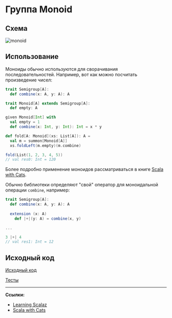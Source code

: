 # Группа Monoid

## Схема

![monoid](https://gitflic.ru/project/artemkorsakov/scalabook/blob/raw?file=images%2Fmonoid.png&commit=fba71018761a17797b4f591eaa45f1a56d5311d8)

## Использование

Моноиды обычно используются для сворачивания последовательностей. 
Например, вот как можно посчитать произведение чисел:

```scala
trait Semigroup[A]:
  def combine(x: A, y: A): A

trait Monoid[A] extends Semigroup[A]:
  def empty: A

given Monoid[Int] with
  val empty = 1
  def combine(x: Int, y: Int): Int = x * y

def fold[A: Monoid](xs: List[A]): A =
  val m = summon[Monoid[A]]
  xs.foldLeft(m.empty)(m.combine)

fold(List(1, 2, 3, 4, 5))
// val res0: Int = 120
```

Более подробно применение моноидов рассматриваться в книге [Scala with Cats][Scala with Cats].

Обычно библиотеки определяют "свой" оператор для моноидальной операции `combine`, например:

```scala
trait Semigroup[A]:
  def combine(x: A, y: A): A
  
  extension (x: A)
    def |+|(y: A) = combine(x, y)

...

3 |+| 4
// val res1: Int = 12
```


## Исходный код

[Исходный код](https://gitflic.ru/project/artemkorsakov/scalabook/file?file=examples%2Fsrc%2Fmain%2Fscala%2Ftypeclass%2Fmonoid&plain=1)

[Тесты](https://gitflic.ru/project/artemkorsakov/scalabook/file?file=examples%2Fsrc%2Ftest%2Fscala%2Ftypeclass%2Fmonoid)

---

**Ссылки:**

- [Learning Scalaz](http://eed3si9n.com/learning-scalaz/sum+function.html)
- [Scala with Cats][Scala with Cats]

[Scala with Cats]: https://www.scalawithcats.com/dist/scala-with-cats.html#applications-of-monoids
